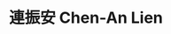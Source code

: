 ---
chinese_name: 連振安
english_name: Chen-An Lien
title: 連振安 Chen-An Lien
id: lienchenan
collection: members
position: Part-time Research Assistant
type: part-time research assistant
department: 經濟學系學士班四年級
# image_path: https://source.unsplash.com/collection/139386/600x600?a=.png
photo: pt_ra/bio-photo.jpg
# blurb: 123
---